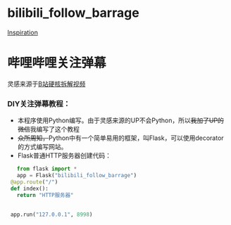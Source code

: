 # bilibili_follow_barrage
[Inspiration](https://www.bilibili.com/video/av83955084)

# 哔哩哔哩关注弹幕
灵感来源于[B站硬核拆解视频](https://www.bilibili.com/video/av83955084)

### DIY关注弹幕教程：
 - 本程序使用Python编写。由于灵感来源的UP不会Python，所以~~我加了UP的微信~~我编写了这个教程
 - ~~众所周知，~~Python中有一个简单易用的框架，叫Flask，可以使用decorator的方式编写网站。
 - Flask普通HTTP服务器创建代码：
 ```Python
 	from flask import *
	app = Flask("bilibili_follow_barrage")
  @app.route("/")
  def index():
    return "HTTP服务器"
  
  
  app.run("127.0.0.1", 8998)
 ```
